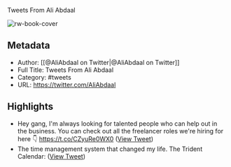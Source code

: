 Tweets From Ali Abdaal

![rw-book-cover](https://pbs.twimg.com/profile_images/1496857274165436420/yjDjLCDh.jpg)

## Metadata
- Author: [[@AliAbdaal on Twitter|@AliAbdaal on Twitter]]
- Full Title: Tweets From Ali Abdaal
- Category: #tweets
- URL: https://twitter.com/AliAbdaal

## Highlights
- Hey gang, I'm always looking for talented people who can help out in the business. You can check out all the freelancer roles we're hiring for here 👇
  https://t.co/CZyuRe0WX0 ([View Tweet](https://twitter.com/AliAbdaal/status/1659215405691600897))
- The time management system that changed my life.
  The Trident Calendar: ([View Tweet](https://twitter.com/AliAbdaal/status/1661723943244365824))

